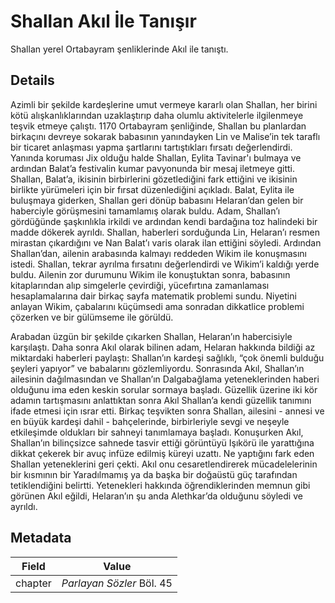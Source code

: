 # Shallan Akıl İle Tanışır
Shallan yerel Ortabayram şenliklerinde Akıl ile tanıştı.

## Details
Azimli bir şekilde kardeşlerine umut vermeye kararlı olan Shallan, her birini kötü alışkanlıklarından uzaklaştırıp daha olumlu aktivitelerle ilgilenmeye teşvik etmeye çalıştı. 1170 Ortabayram şenliğinde, Shallan bu planlardan birkaçını devreye sokarak babasının yanındayken Lin ve Malise’in tek taraflı bir ticaret anlaşması yapma şartlarını tartıştıkları fırsatı değerlendirdi. Yanında koruması Jix olduğu halde Shallan, Eylita Tavinar'ı bulmaya ve ardından Balat’a festivalin kumar pavyonunda bir mesaj iletmeye gitti. Shallan, Balat’a, ikisinin birbirlerini gözetlediğini fark ettiğini ve ikisinin birlikte yürümeleri için bir fırsat düzenlediğini açıkladı. Balat, Eylita ile buluşmaya giderken, Shallan geri dönüp babasını Helaran’dan gelen bir haberciyle görüşmesini tamamlamış olarak buldu. Adam, Shallan’ı gördüğünde şaşkınlıkla irkildi ve ardından kendi bardağına toz halindeki bir madde dökerek ayrıldı. Shallan, haberleri sorduğunda Lin, Helaran’ı resmen mirastan çıkardığını ve Nan Balat’ı varis olarak ilan ettiğini söyledi. Ardından Shallan’dan, ailenin arabasında kalmayı reddeden Wikim ile konuşmasını istedi. Shallan, tekrar ayrılma fırsatını değerlendirdi ve Wikim’i kaldığı yerde buldu. Ailenin zor durumunu Wikim ile konuştuktan sonra, babasının kitaplarından alıp simgelerle çevirdiği, yücefırtına zamanlaması hesaplamalarına dair birkaç sayfa matematik problemi sundu. Niyetini anlayan Wikim, çabalarını küçümsedi ama sonradan dikkatlice problemi çözerken ve bir gülümseme ile görüldü. 

Arabadan üzgün bir şekilde çıkarken Shallan, Helaran’ın habercisiyle karşılaştı. Daha sonra Akıl olarak bilinen adam, Helaran hakkında bildiği az miktardaki haberleri paylaştı: Shallan’ın kardeşi sağlıklı, “çok önemli bulduğu şeyleri yapıyor” ve babalarını gözlemliyordu. Sonrasında Akıl, Shallan’ın ailesinin dağılmasından ve Shallan’ın Dalgabağlama yeteneklerinden haberi olduğunu ima eden keskin sorular sormaya başladı. Güzellik üzerine iki kör adamın tartışmasını anlattıktan sonra Akıl Shallan’a kendi güzellik tanımını ifade etmesi için ısrar etti. Birkaç teşvikten sonra Shallan, ailesini - annesi ve en büyük kardeşi dahil - bahçelerinde, birbirleriyle sevgi ve neşeyle etkileşimde oldukları bir sahneyi tanımlamaya başladı. Konuşurken Akıl, Shallan’ın bilinçsizce sahnede tasvir ettiği görüntüyü Işıkörü ile yarattığına dikkat çekerek bir avuç infüze edilmiş küreyi uzattı. Ne yaptığını fark eden Shallan yeteneklerini geri çekti. Akıl onu cesaretlendirerek mücadelelerinin bir kısmının bir Yaradılmamış ya da başka bir doğaüstü güç tarafından tetiklendiğini belirtti. Yetenekleri hakkında öğrendiklerinden memnun gibi görünen Akıl eğildi, Helaran’ın şu anda Alethkar’da olduğunu söyledi ve ayrıldı.

## Metadata
| Field | Value |
| ----- | ----- |
| chapter | *Parlayan Sözler* Böl. 45 |
